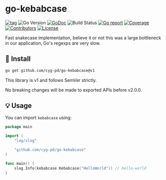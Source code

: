 # go-kebabcase

[![tag](https://img.shields.io/github/tag/cyg-pd/go-kebabcase.svg)](https://github.com/cyg-pd/go-kebabcase/releases)
![Go Version](https://img.shields.io/badge/Go-%3E%3D%201.22-%23007d9c)
[![GoDoc](https://godoc.org/github.com/cyg-pd/go-kebabcase?status.svg)](https://pkg.go.dev/github.com/cyg-pd/go-kebabcase)
![Build Status](https://github.com/cyg-pd/go-kebabcase/actions/workflows/test.yml/badge.svg)
[![Go report](https://goreportcard.com/badge/github.com/cyg-pd/go-kebabcase)](https://goreportcard.com/report/github.com/cyg-pd/go-kebabcase)
[![Coverage](https://img.shields.io/codecov/c/github/cyg-pd/go-kebabcase)](https://codecov.io/gh/cyg-pd/go-kebabcase)
[![Contributors](https://img.shields.io/github/contributors/cyg-pd/go-kebabcase)](https://github.com/cyg-pd/go-kebabcase/graphs/contributors)
[![License](https://img.shields.io/github/license/cyg-pd/go-kebabcase)](./LICENSE)

Fast snakecase implementation, believe it or not this was a large bottleneck in our application, Go's regexps are very slow.

## 🚀 Install

```sh
go get github.com/cyg-pd/go-kebabcase@v1
```

This library is v1 and follows SemVer strictly.

No breaking changes will be made to exported APIs before v2.0.0.

## 💡 Usage

You can import `kebabcase` using:

```go
package main

import (
	"log/slog"

	"github.com/cyg-pd/go-kebabcase"
)

func main() {
	slog.Info(kebabcase.Kebabcase("HelloWorld")) // hello-world
}
```
